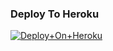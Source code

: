 


### Deploy To Heroku 
[![Deploy+On+Heroku](https://www.herokucdn.com/deploy/button.svg)](https://heroku.com/deploy?template=https://github.com/log-afk-xD/op-music)
